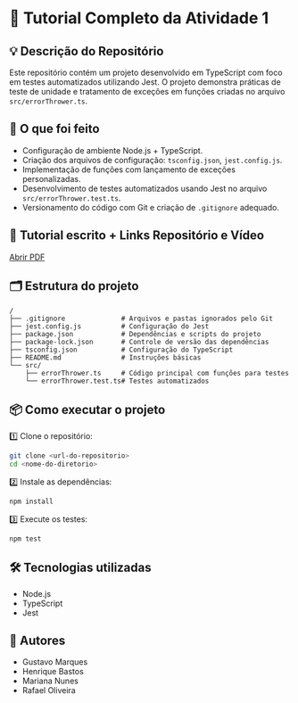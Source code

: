 # 📘 Tutorial Completo da Atividade 1

## 💡 Descrição do Repositório

Este repositório contém um projeto desenvolvido em TypeScript com foco em testes automatizados utilizando Jest. O projeto demonstra práticas de teste de unidade e tratamento de exceções em funções criadas no arquivo `src/errorThrower.ts`.

## 🚀 O que foi feito

- Configuração de ambiente Node.js + TypeScript.
- Criação dos arquivos de configuração: `tsconfig.json`, `jest.config.js`.
- Implementação de funções com lançamento de exceções personalizadas.
- Desenvolvimento de testes automatizados usando Jest no arquivo `src/errorThrower.test.ts`.
- Versionamento do código com Git e criação de `.gitignore` adequado.

## 📜 Tutorial escrito + Links Repositório e Vídeo
[Abrir PDF](Gustavo_Marques_Henrique_Bastos_Mariana_Nunes_Rafael_Oliveira_atividade_1.pdf)

## 🗂 Estrutura do projeto

```
/
├── .gitignore              # Arquivos e pastas ignorados pelo Git
├── jest.config.js          # Configuração do Jest
├── package.json            # Dependências e scripts do projeto
├── package-lock.json       # Controle de versão das dependências
├── tsconfig.json           # Configuração do TypeScript
├── README.md               # Instruções básicas
└── src/
    ├── errorThrower.ts     # Código principal com funções para testes
    └── errorThrower.test.ts# Testes automatizados
```

## 📦 Como executar o projeto

1️⃣ Clone o repositório:

```bash
git clone <url-do-repositorio>
cd <nome-do-diretorio>
```

2️⃣ Instale as dependências:

```bash
npm install
```

3️⃣ Execute os testes:

```bash
npm test
```

## 🛠 Tecnologias utilizadas

- Node.js
- TypeScript
- Jest

## 👥 Autores

- Gustavo Marques
- Henrique Bastos
- Mariana Nunes
- Rafael Oliveira
